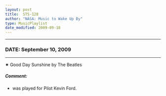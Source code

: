 ```yaml
---
layout: post
title:  STS-128
author: "NASA: Music to Wake Up By"
type: MusicPlaylist
date_modified: 2009-09-10
---
```


----
### DATE: September 10, 2009
----
✷ Good Day Sunshine by The Beatles

##### Comment:
* was played for Pilot Kevin Ford.
